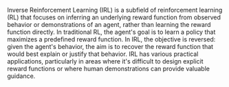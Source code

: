 Inverse Reinforcement Learning (IRL) is a subfield of reinforcement learning (RL) that focuses on inferring an underlying reward function from observed behavior or demonstrations of an agent, rather than learning the reward function directly. In traditional RL, the agent's goal is to learn a policy that maximizes a predefined reward function. In IRL, the objective is reversed: given the agent's behavior, the aim is to recover the reward function that would best explain or justify that behavior. IRL has various practical applications, particularly in areas where it's difficult to design explicit reward functions or where human demonstrations can provide valuable guidance.